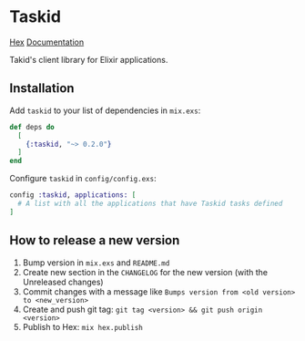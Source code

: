 # Taskid

[Hex](https://hex.pm/packages/taskid)
[Documentation](https://hexdocs.pm/taskid/api-reference.html)

Takid's client library for Elixir applications.

## Installation

Add `taskid` to your list of dependencies in `mix.exs`:

```elixir
def deps do
  [
    {:taskid, "~> 0.2.0"}
  ]
end
```

Configure `taskid` in `config/config.exs`:

```elixir
config :taskid, applications: [
  # A list with all the applications that have Taskid tasks defined
]
```

## How to release a new version

1. Bump version in `mix.exs` and `README.md`
2. Create new section in the `CHANGELOG` for the new version (with the Unreleased changes)
3. Commit changes with a message like `Bumps version from <old version> to <new_version>`
4. Create and push git tag: `git tag <version> && git push origin <version>`
5. Publish to Hex: `mix hex.publish`
